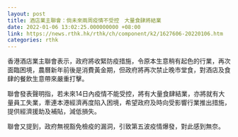 ```yaml
---
layout: post
title: 酒店業主聯會：倘未來兩周疫情不受控　大量食肆將結業
date: 2022-01-06 13:02:25.000000000 +08:00
link: https://news.rthk.hk/rthk/ch/component/k2/1627606-20220106.htm
categories: rthk
---
```


香港酒店業主聯會表示，政府將收緊防疫措施，令原本生意稍有起色的行業，再次面臨困境，農曆新年前後是消費黃金期，但政府將再次禁止晚市堂食，對酒店及食肆的餐飲生意帶來嚴重打擊。

聯會發表聲明指，若未來14日內疫情不能受控，將有大量食肆結業，亦將就有大量員工失業，牽連本港經濟再度陷入困境，希望政府及時向受影響行業推出措施，提供經濟援助及補貼，減低損失。

聯會又提到，政府無視豁免檢疫的漏洞，引致第五波疫情爆發，對此感到無奈。
